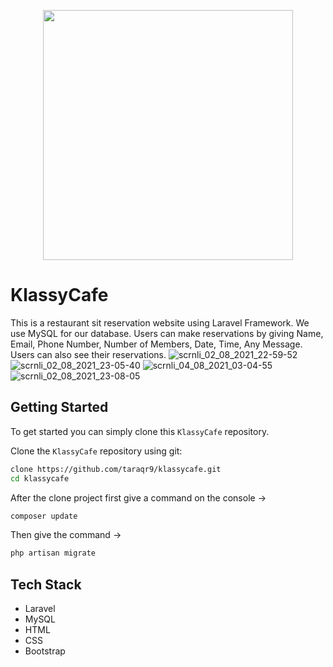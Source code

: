 <p align="center"><a href="https://laravel.com" target="_blank"><img src="https://raw.githubusercontent.com/laravel/art/master/logo-lockup/5%20SVG/2%20CMYK/1%20Full%20Color/laravel-logolockup-cmyk-red.svg" width="400"></a></p>

# KlassyCafe

This is a restaurant sit reservation website using Laravel Framework. We use MySQL for our database. Users can make reservations by giving Name, Email, Phone Number, Number of Members, Date, Time, Any Message. Users can also see their reservations.
![scrnli_02_08_2021_22-59-52](https://user-images.githubusercontent.com/37486791/128087049-da00a33e-4139-425f-a16f-e50d2637ecc8.png)
![scrnli_02_08_2021_23-05-40](https://user-images.githubusercontent.com/37486791/128087058-15f2cfda-1a91-4579-b8e7-a360ee73d573.png)
![scrnli_04_08_2021_03-04-55](https://user-images.githubusercontent.com/37486791/128087062-a680caac-44ba-492f-b67a-0e75be91eab9.png)
![scrnli_02_08_2021_23-08-05](https://user-images.githubusercontent.com/37486791/128087066-067d1e47-fb3a-4b74-b960-4a1bba7aaec2.png)



## Getting Started

To get started  you can simply clone this `KlassyCafe` repository.

Clone the `KlassyCafe` repository using git:

```bash
clone https://github.com/taraqr9/klassycafe.git
cd klassycafe
```

After the clone project first give a command on the console ->
```bash
composer update 
```


Then give the command ->
```bash
php artisan migrate
```


## Tech Stack
* Laravel
* MySQL
* HTML
* CSS
* Bootstrap
